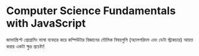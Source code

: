 # Computer Science Fundamentals with JavaScript
জাভাস্ক্রিপ্ট প্রোগ্রামিং ভাষা ব্যবহার করে কম্পিউটার বিজ্ঞানের মৌলিক বিষয়গুলি (অ্যালগরিদম এবং ডেটা স্ট্রাকচার) আয়ত্ত করার একটা ক্ষুদ্র প্রচেষ্টা!